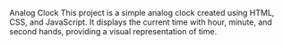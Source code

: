 Analog Clock
This project is a simple analog clock created using HTML, CSS, and JavaScript. It displays the current time with hour, minute, and second hands, providing a visual representation of time.
